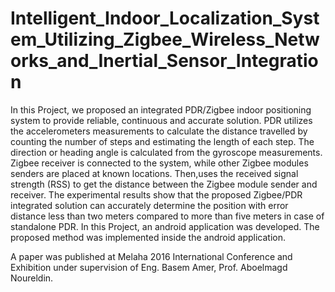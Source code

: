 # Intelligent_Indoor_Localization_System_Utilizing_Zigbee_Wireless_Networks_and_Inertial_Sensor_Integration



In this Project, we proposed an integrated PDR/Zigbee indoor positioning system to provide reliable, continuous and accurate solution. 
PDR utilizes the accelerometers measurements to calculate the distance travelled by counting the number of steps and estimating the 
length of each step. The direction or heading angle is calculated from the gyroscope measurements. Zigbee receiver is connected to the 
system, while other Zigbee modules senders are placed at known locations. Then,uses the received signal strength (RSS) to get the 
distance between the Zigbee module sender and receiver. The experimental results show that the proposed Zigbee/PDR integrated solution 
can accurately determine the position with error distance less than two meters compared to more than five meters in case of standalone PDR. 
In this Project, an android application was developed. The proposed method was implemented inside the android application.


A paper was published at Melaha 2016 International Conference and Exhibition under supervision of Eng. Basem Amer, Prof. Aboelmagd Noureldin.